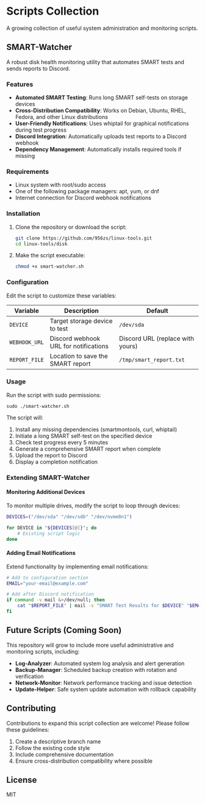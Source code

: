 # Scripts Collection

A growing collection of useful system administration and monitoring scripts.

## SMART-Watcher

A robust disk health monitoring utility that automates SMART tests and sends reports to Discord.

### Features

- **Automated SMART Testing**: Runs long SMART self-tests on storage devices
- **Cross-Distribution Compatibility**: Works on Debian, Ubuntu, RHEL, Fedora, and other Linux distributions
- **User-Friendly Notifications**: Uses whiptail for graphical notifications during test progress
- **Discord Integration**: Automatically uploads test reports to a Discord webhook
- **Dependency Management**: Automatically installs required tools if missing

### Requirements

- Linux system with root/sudo access
- One of the following package managers: apt, yum, or dnf
- Internet connection for Discord webhook notifications

### Installation

1. Clone the repository or download the script:
   ```bash
   git clone https://github.com/956zs/linux-tools.git
   cd linux-tools/disk
   ```

2. Make the script executable:
   ```bash
   chmod +x smart-watcher.sh
   ```

### Configuration

Edit the script to customize these variables:

| Variable | Description | Default |
|----------|-------------|---------|
| `DEVICE` | Target storage device to test | `/dev/sda` |
| `WEBHOOK_URL` | Discord webhook URL for notifications | Discord URL (replace with yours) |
| `REPORT_FILE` | Location to save the SMART report | `/tmp/smart_report.txt` |

### Usage

Run the script with sudo permissions:

```bashs
sudo ./smart-watcher.sh
```

The script will:
1. Install any missing dependencies (smartmontools, curl, whiptail)
2. Initiate a long SMART self-test on the specified device
3. Check test progress every 5 minutes
4. Generate a comprehensive SMART report when complete
5. Upload the report to Discord
6. Display a completion notification

### Extending SMART-Watcher

#### Monitoring Additional Devices

To monitor multiple drives, modify the script to loop through devices:

```bash
DEVICES=("/dev/sda" "/dev/sdb" "/dev/nvme0n1")

for DEVICE in "${DEVICES[@]}"; do
    # Existing script logic
done
```

#### Adding Email Notifications

Extend functionality by implementing email notifications:

```bash
# Add to configuration section
EMAIL="your-email@example.com"

# Add after Discord notification
if command -v mail &>/dev/null; then
    cat "$REPORT_FILE" | mail -s "SMART Test Results for $DEVICE" "$EMAIL"
fi
```

## Future Scripts (Coming Soon)

This repository will grow to include more useful administrative and monitoring scripts, including:

- **Log-Analyzer**: Automated system log analysis and alert generation
- **Backup-Manager**: Scheduled backup creation with rotation and verification
- **Network-Monitor**: Network performance tracking and issue detection
- **Update-Helper**: Safe system update automation with rollback capability

## Contributing

Contributions to expand this script collection are welcome! Please follow these guidelines:

1. Create a descriptive branch name
2. Follow the existing code style
3. Include comprehensive documentation
4. Ensure cross-distribution compatibility where possible

## License

MIT
